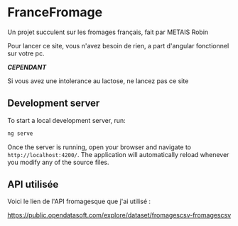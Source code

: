 # FranceFromage


Un projet succulent sur les fromages français, fait par METAIS Robin

Pour lancer ce site, vous n'avez besoin de rien, a part d'angular fonctionnel sur votre pc. 

 

***CEPENDANT***

Si vous avez une intolerance au lactose, ne lancez pas ce site



## Development server

To start a local development server, run:

```bash
ng serve
```

Once the server is running, open your browser and navigate to `http://localhost:4200/`. The application will automatically reload whenever you modify any of the source files.



## API utilisée 

Voici le lien de l'API fromagesque que j'ai utilisé :

https://public.opendatasoft.com/explore/dataset/fromagescsv-fromagescsv